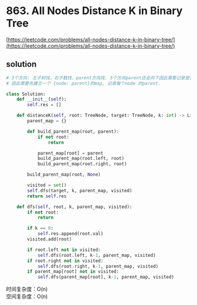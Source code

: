 # 863. All Nodes Distance K in Binary Tree

[https://leetcode.com/problems/all-nodes-distance-k-in-binary-tree/](https://leetcode.com/problems/all-nodes-distance-k-in-binary-tree/)

## solution

```python
# 3个方向: 左子树找，右子数找，parent方向找. 3个方向parent还会向下因此需要记录是否visited
# 因此需要先建立一个 {node: parent}的map, 记录每个node 的parent.

class Solution:
    def __init__(self):
        self.res = []

    def distanceK(self, root: TreeNode, target: TreeNode, k: int) -> List[int]:
        parent_map = {}

        def build_parent_map(root, parent):
            if not root:
                return

            parent_map[root] = parent
            build_parent_map(root.left, root)
            build_parent_map(root.right, root)

        build_parent_map(root, None)

        visited = set()
        self.dfs(target, k, parent_map, visited)
        return self.res

    def dfs(self, root, k, parent_map, visited):
        if not root:
            return

        if k == 0:
            self.res.append(root.val)
        visited.add(root)

        if root.left not in visited:
            self.dfs(root.left, k-1, parent_map, visited)
        if root.right not in visited:
            self.dfs(root.right, k-1, parent_map, visited)
        if parent_map[root] not in visited:
            self.dfs(parent_map[root], k-1, parent_map, visited)
```

时间复杂度：O(n) <br>
空间复杂度：O(n)
